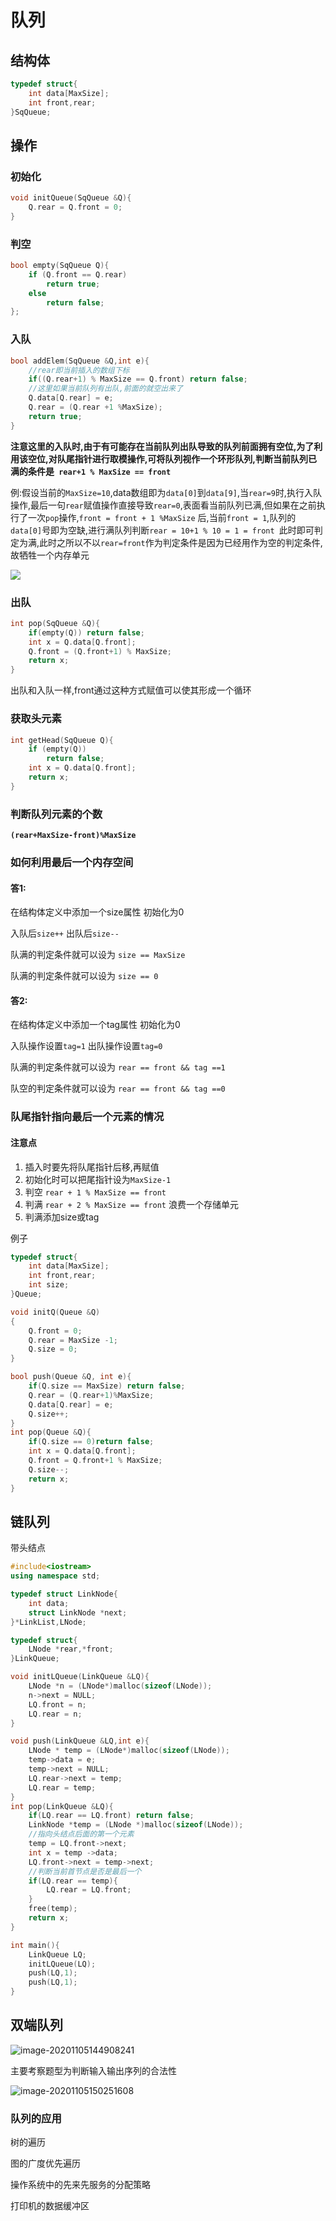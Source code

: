 # 队列

## 结构体

```cpp
typedef struct{
    int data[MaxSize];
    int front,rear;
}SqQueue;
```

## 操作

### 初始化

```cpp
void initQueue(SqQueue &Q){
    Q.rear = Q.front = 0;
}
```

### 判空

```cpp
bool empty(SqQueue Q){
    if (Q.front == Q.rear)
        return true;
    else
        return false;
};
```



### 入队 

```cpp
bool addElem(SqQueue &Q,int e){
    //rear即当前插入的数组下标
    if((Q.rear+1) % MaxSize == Q.front) return false;
    //这里如果当前队列有出队,前面的就空出来了
    Q.data[Q.rear] = e;
    Q.rear = (Q.rear +1 %MaxSize);
    return true;
}
```

**注意这里的入队时,由于有可能存在当前队列出队导致的队列前面拥有空位,为了利用该空位,对队尾指针进行取模操作,可将队列视作一个环形队列,判断当前队列已满的条件是` rear+1 % MaxSize == front`**

例:假设当前的`MaxSize=10`,data数组即为`data[0]`到`data[9]`,当`rear=9`时,执行入队操作,最后一句`rear`赋值操作直接导致`rear=0`,表面看当前队列已满,但如果在之前执行了一次`pop`操作,`front = front + 1 %MaxSize` 后,当前`front = 1`,队列的`data[0]`号即为空缺,进行满队列判断`rear = 10+1 % 10 = 1 = front `此时即可判定为满,此时之所以不以`rear=front`作为判定条件是因为已经用作为空的判定条件,故牺牲一个内存单元

![](C:\Users\HerMajesty\AppData\Roaming\Typora\typora-user-images\image-20201104155607645.png)

### 出队

```cpp
int pop(SqQueue &Q){
    if(empty(Q)) return false;
    int x = Q.data[Q.front];
    Q.front = (Q.front+1) % MaxSize;
    return x;
}
```

出队和入队一样,front通过这种方式赋值可以使其形成一个循环

### 获取头元素

```cpp
int getHead(SqQueue Q){
    if (empty(Q))
        return false;
    int x = Q.data[Q.front];
    return x;
}
```



### 判断队列元素的个数

**`(rear+MaxSize-front)%MaxSize`**



### 如何利用最后一个内存空间

#### 答1:

在结构体定义中添加一个size属性 初始化为0

入队后`size++` 出队后`size--`   

队满的判定条件就可以设为 `size == MaxSize`

队满的判定条件就可以设为 `size == 0`

#### 答2:

在结构体定义中添加一个tag属性 初始化为0

入队操作设置`tag=1` 出队操作设置`tag=0`

队满的判定条件就可以设为 `rear == front && tag ==1`

队空的判定条件就可以设为 `rear == front && tag ==0`



### 队尾指针指向最后一个元素的情况

#### 注意点

1. 插入时要先将队尾指针后移,再赋值
2. 初始化时可以把尾指针设为`MaxSize-1`
3. 判空 `rear + 1 % MaxSize == front`
4. 判满 `rear + 2 % MaxSize == front` 浪费一个存储单元
5. 判满添加size或tag



例子

```cpp
typedef struct{
    int data[MaxSize];
    int front,rear;
    int size;
}Queue;

void initQ(Queue &Q)
{
    Q.front = 0;
    Q.rear = MaxSize -1;
    Q.size = 0;
}

bool push(Queue &Q, int e){
    if(Q.size == MaxSize) return false;
    Q.rear = (Q.rear+1)%MaxSize;
    Q.data[Q.rear] = e;
    Q.size++;
}
int pop(Queue &Q){
    if(Q.size == 0)return false;
    int x = Q.data[Q.front];
    Q.front = Q.front+1 % MaxSize;
    Q.size--;
    return x;
}
```



## 链队列

带头结点

```cpp
#include<iostream>
using namespace std;

typedef struct LinkNode{
    int data;
    struct LinkNode *next;
}*LinkList,LNode;

typedef struct{
    LNode *rear,*front;
}LinkQueue;

void initLQueue(LinkQueue &LQ){
    LNode *n = (LNode*)malloc(sizeof(LNode));
    n->next = NULL;
    LQ.front = n;
    LQ.rear = n;
}

void push(LinkQueue &LQ,int e){
    LNode * temp = (LNode*)malloc(sizeof(LNode));
    temp->data = e;
    temp->next = NULL;
    LQ.rear->next = temp;
    LQ.rear = temp;
}
int pop(LinkQueue &LQ){
    if(LQ.rear == LQ.front) return false;
    LinkNode *temp = (LNode *)malloc(sizeof(LNode));
    //指向头结点后面的第一个元素
    temp = LQ.front->next;
    int x = temp ->data;
    LQ.front->next = temp->next;
    //判断当前首节点是否是最后一个
    if(LQ.rear == temp){
        LQ.rear = LQ.front; 
    }
    free(temp);
    return x;
}

int main(){
    LinkQueue LQ;
    initLQueue(LQ);
    push(LQ,1);
    push(LQ,1);
}
```



## 双端队列

![image-20201105144908241](C:\Users\HerMajesty\AppData\Roaming\Typora\typora-user-images\image-20201105144908241.png)

主要考察题型为判断输入输出序列的合法性

![image-20201105150251608](C:\Users\HerMajesty\AppData\Roaming\Typora\typora-user-images\image-20201105150251608.png)

### 队列的应用

树的遍历

图的广度优先遍历

操作系统中的先来先服务的分配策略

打印机的数据缓冲区

